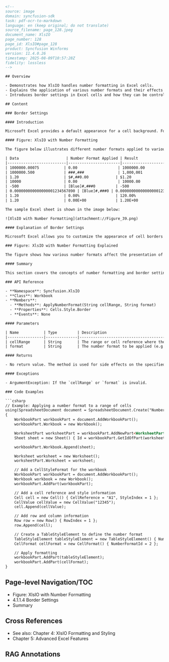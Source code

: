 ```html
<!-- 
source: image
domain: syncfusion-sdk
task: pdf-ocr-to-markdown
language: en (keep original; do not translate)
source_filename: page_128.jpeg
document_name: XlsIO
page_number: 128
page_id: XlsIO#page_128
product: Syncfusion Winforms
version: 11.4.0.26
timestamp: 2025-08-09T10:57:28Z
fidelity: lossless
-->

## Overview

- Demonstrates how XlsIO handles number formatting in Excel cells.
- Explains the application of various number formats and their effects on data presentation.
- Introduces border settings in Excel cells and how they can be controlled.

## Content

### Border Settings

#### Introduction

Microsoft Excel provides a default appearance for a cell background. For example, it surrounds the cell with a gray border and a white background. You can control this default appearance through the Formatting toolbar or the Border tab in the Format Cells dialog box.

#### Figure: XlsIO with Number Formatting

The figure below illustrates different number formats applied to various data values and their resulting display formats in an Excel sheet. The table below lists the data, the applied number format, and the final result:

| Data                     | Number Format Applied | Result                          |
|--------------------------|-----------------------|----------------------------------|
| 1000000.00075           | 0.00                  | 1000000.00                      |
| 1000000.500             | ###,###               | 1,000,001                       |
| 1.20                    | $#,##0.00            | $1.20                           |
| 10000                   | 0.00                  | 10000.00                        |
| -500                    | [Blue]#,###0         | -500                            |
| 0.000000000000000001234567890 | [Blue]#,###0 | 0.000000000000000001234567890 |
| 1.20                    | 0.00%                | 120.00%                         |
| 1.20                    | 0.00E+00             | 1.20E+00                        |

The sample Excel sheet is shown in the image below:

![XlsIO with Number Formatting](attachment://Figure_39.png)

#### Explanation of Border Settings

Microsoft Excel allows you to customize the appearance of cell borders to enhance data visibility and organization. You can adjust border styles, line weights, and colors to suit your needs. This can be particularly useful for highlighting specific rows or columns, or for creating visual groupings within a worksheet. The options for border customization are accessible through the Formatting toolbar or the Border tab in the Format Cells dialog box, providing a flexible way to manage the visual presentation of your data.

### Figure: XlsIO with Number Formatting Explained

The figure shows how various number formats affect the presentation of data in an Excel sheet. Each row demonstrates a different number format applied to a specific value, resulting in a transformed display format. This allows users to present numerical data in a way that is not only precise but also visually intuitive and easy to understand.

#### Summary

This section covers the concepts of number formatting and border settings in Excel using XlsIO. It demonstrates how to apply various number formats to data cells and explains how to adjust the default border appearance for enhanced visual clarity. These features are essential for creating professional-looking spreadsheets that effectively communicate data.

### API Reference

- **Namespace**: Syncfusion.XlsIO
- **Class**: Workbook
- **Members**:
  - **Methods**: ApplyNumberFormat(String cellRange, String format)
  - **Properties**: Cells.Style.Border
  - **Events**: None

#### Parameters

| Name           | Type         | Description                                                                                                                                                 | Default | Required |
|----------------|--------------|-------------------------------------------------------------------------------------------------------------------------------------------------------------|---------|----------|
| cellRange      | String       | The range or cell reference where the number format is applied.                                                                                           | N/A     | Yes      |
| format         | String       | The number format to be applied (e.g., "0.00", "###,###", "[$#,##0.00]", etc.).                                                                         | N/A     | Yes      |

#### Returns

- No return value. The method is used for side effects on the specified cell range.

#### Exceptions

- ArgumentException: If the `cellRange` or `format` is invalid.

### Code Examples

```csharp
// Example: Applying a number format to a range of cells
using(SpreadsheetDocument document = SpreadsheetDocument.Create("NumberFormat.xlsx", SpreadsheetDocumentType.Excel))
{
    WorkbookPart workbookPart = document.AddWorkbookPart();
    workbookPart.Workbook = new Workbook();

    WorksheetPart worksheetPart = workbookPart.AddNewPart<WorksheetPart>();
    Sheet sheet = new Sheet() { Id = workbookPart.GetIdOfPart(worksheetPart), SheetId = 1, Name = "Sample" };

    workbookPart.Workbook.Append(sheet);

    Worksheet worksheet = new Worksheet();
    worksheetPart.Worksheet = worksheet;

    // Add a CellStyleFormat for the workbook
    WorkbookPart workbookPart = document.AddWorkbookPart();
    Workbook workbook = new Workbook();
    workbookPart.AddPart(workbookPart);

    // Add a cell reference and style information
    Cell cell = new Cell() { CellReference = "A1", StyleIndex = 1 };
    CellValue cellValue = new CellValue("12345");
    cell.Append(cellValue);

    // Add row and column information
    Row row = new Row() { RowIndex = 1 };
    row.Append(cell);

    // Create a TableStyleElement to define the number format
    TableStyleElement tableStyleElement = new TableStyleElement() { NumberFormatId = 2, CellFillId = 1 };
    CellFormat cellFormat = new CellFormat() { NumberFormatId = 2 };

    // Apply formatting
    workbookPart.AddPart(tableStyleElement);
    workbookPart.AddPart(cellFormat);
}
```

## Page-level Navigation/TOC

- Figure: XlsIO with Number Formatting
- 4.1.1.4 Border Settings
- Summary

## Cross References

- See also: Chapter 4: XlsIO Formatting and Styling
- Chapter 5: Advanced Excel Features

## RAG Annotations

<!-- tags: XlsIO, number formatting, border settings, formatting toolbar, format cells dialog, Excel, Winforms keywords: XlsIO, Microsoft Excel, number format, border style, formatting toolbar, format cells dialog, visual presentation, data, number formatting, Excel cells, border settings -->
```